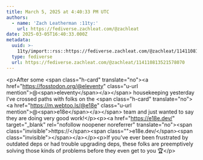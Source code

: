 ```yaml
---
title: March 5, 2025 at 4:40:33 PM UTC
authors:
  - name: 'Zach Leatherman :11ty:'
    url: https://fediverse.zachleat.com/@zachleat
date: 2025-03-05T16:40:33.000Z
metadata:
  uuid: >-
    11ty/import::rss::https://fediverse.zachleat.com/@zachleat/114110813521578070
  type: fediverse
  url: https://fediverse.zachleat.com/@zachleat/114110813521578070
---
```

\<p>After some \<span class="h-card" translate="no">\<a href="https://fosstodon.org/@eleventy" class="u-url mention">@\<span>eleventy\</span>\</a>\</span> housekeeping yesterday I’ve crossed paths with folks on the \<span class="h-card" translate="no">\<a href="https://m.webtoo.ls/@e18e" class="u-url mention">@\<span>e18e\</span>\</a>\</span> team and just wanted to say they are doing very good work!\</p>\<p>\<a href="https://e18e.dev/" target="\_blank" rel="nofollow noopener noreferrer" translate="no">\<span class="invisible">https://\</span>\<span class="">e18e.dev/\</span>\<span class="invisible">\</span>\</a>\</p>\<p>If you’ve ever been frustrated by outdated deps or had trouble upgrading deps, these folks are preemptively solving those kinds of problems before they even get to you 🏆\</p>